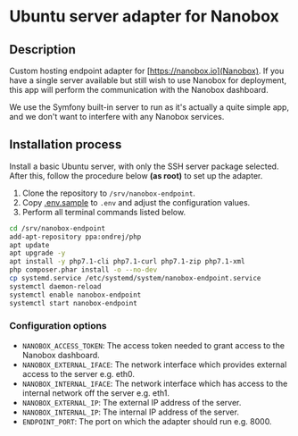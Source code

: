 # Ubuntu server adapter for Nanobox

## Description

Custom hosting endpoint adapter for [https://nanobox.io](Nanobox). If you have a single server available but still wish to use Nanobox for 
deployment, this app will perform the communication with the Nanobox dashboard.

We use the Symfony built-in server to run as it's actually a quite simple app, and we don't want to interfere with any
Nanobox services.

## Installation process

Install a basic Ubuntu server, with only the SSH server package selected. After this, 
follow the procedure below __(as root)__ to set up the adapter.

1. Clone the repository to `/srv/nanobox-endpoint`.
2. Copy [.env.sample](.env.sample) to `.env` and adjust the configuration values.
3. Perform all terminal commands listed below.

```bash
cd /srv/nanobox-endpoint
add-apt-repository ppa:ondrej/php
apt update
apt upgrade -y
apt install -y php7.1-cli php7.1-curl php7.1-zip php7.1-xml
php composer.phar install -o --no-dev
cp systemd.service /etc/systemd/system/nanobox-endpoint.service
systemctl daemon-reload
systemctl enable nanobox-endpoint
systemctl start nanobox-endpoint
```

### Configuration options

- `NANOBOX_ACCESS_TOKEN`: The access token needed to grant access to the Nanobox dashboard.
- `NANOBOX_EXTERNAL_IFACE`: The network interface which provides external access to the server e.g. eth0.
- `NANOBOX_INTERNAL_IFACE`: The network interface which has access to the internal network off the server e.g. eth1.
- `NANOBOX_EXTERNAL_IP`: The external IP address of the server.
- `NANOBOX_INTERNAL_IP`: The internal IP address of the server.
- `ENDPOINT_PORT`: The port on which the adapter should run e.g. 8000.

